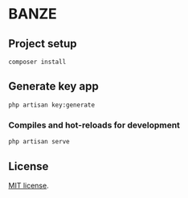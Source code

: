 # BANZE


## Project setup
```
composer install
```

## Generate key app
```
php artisan key:generate
```

### Compiles and hot-reloads for development
```
php artisan serve
```

## License

[MIT license](http://opensource.org/licenses/MIT).
